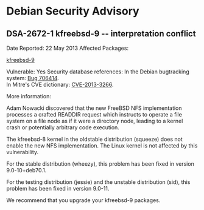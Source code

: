 
Debian Security Advisory
========================


DSA-2672-1 kfreebsd-9 -- interpretation conflict
------------------------------------------------



Date Reported:
22 May 2013
Affected Packages:

[kfreebsd-9](https://packages.debian.org/src:kfreebsd-9)

Vulnerable:
Yes
Security database references:
In the Debian bugtracking system: [Bug 706414](https://bugs.debian.org/cgi-bin/bugreport.cgi?bug=706414).  
In Mitre's CVE dictionary: [CVE-2013-3266](https://security-tracker.debian.org/tracker/CVE-2013-3266).  

More information:

Adam Nowacki discovered that the new FreeBSD NFS implementation
processes a crafted READDIR request which instructs to operate a file
system on a file node as if it were a directory node, leading to a
kernel crash or potentially arbitrary code execution.


The kfreebsd-8 kernel in the oldstable distribution (squeeze) does not
enable the new NFS implementation. The Linux kernel is not affected
by this vulnerability.


For the stable distribution (wheezy), this problem has been fixed in
version 9.0-10+deb70.1.


For the testing distribution (jessie) and the unstable distribution
(sid), this problem has been fixed in version 9.0-11.


We recommend that you upgrade your kfreebsd-9 packages.





